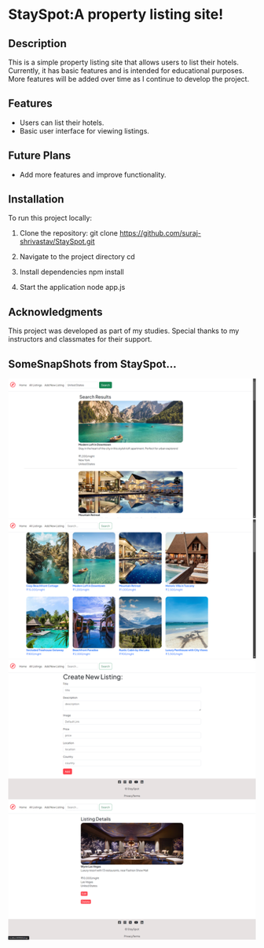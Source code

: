 # StaySpot:A property listing site!

## Description
This is a simple property listing site that allows users to list their hotels. Currently, it has basic features and is intended for educational purposes. More features will be added over time as I continue to develop the project.

## Features
- Users can list their hotels.
- Basic user interface for viewing listings.

## Future Plans
- Add more features and improve functionality.

## Installation
To run this project locally:
1. Clone the repository:
git clone https://github.com/suraj-shrivastav/StaySpot.git

2. Navigate to the project directory
cd <directory>
3. Install dependencies
npm install

4. Start the application
node app.js


## Acknowledgments
This project was developed as part of my studies. Special thanks to my instructors and classmates for their support.


## SomeSnapShots from StaySpot...


![alt text](<Screenshot 2024-12-30 195238.png>) ![alt text](<Screenshot 2024-12-30 194955.png>) ![alt text](<Screenshot 2024-12-30 195102.png>) ![alt text](<Screenshot 2024-12-30 195137.png>)